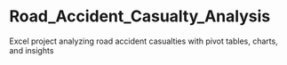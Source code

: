 # Road_Accident_Casualty_Analysis
Excel project analyzing road accident casualties with pivot tables, charts, and insights
